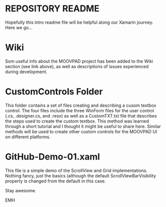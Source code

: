 # REPOSITORY README
Hopefully this intro readme file will be helpful along our Xamarin journey. Here we go...

# Wiki
Som useful info about the MOOVPAD project has been added to the Wiki section (see link above), as well as descriptions of issues experienced during development.

# CustomControls Folder
This folder contains a set of files creating and describing a cusom textbox control. The four files include the three WinForm files for the user control (.cs, .designer.cs, and .resx) as well as a CustomTXT.txt file that describes the steps used to create the custom textbox. This method was learned through a short tutorial and I thought it might be useful to share here. Similar methods will be used to create other custom controls for the MOOVPAD UI on different platforms.

# GitHub-Demo-01.xaml
This file is a simple demo of the ScrollView and Grid implementations. Nothing fancy, just the basics (although the default ScrollViewBarVisibility property is changed from the default in this case.


Stay awesome.

EMH
